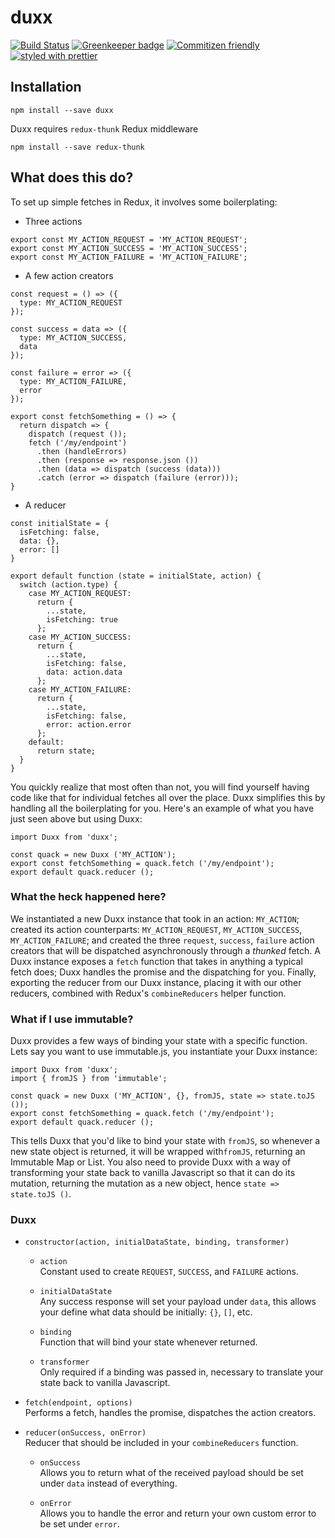 # duxx

[![Build Status](https://travis-ci.org/enriquecaballero/duxx.svg?branch=master)](https://travis-ci.org/enriquecaballero/duxx) [![Greenkeeper badge](https://badges.greenkeeper.io/enriquecaballero/duxx.svg)](https://greenkeeper.io/) [![Commitizen friendly](https://img.shields.io/badge/commitizen-friendly-brightgreen.svg)](http://commitizen.github.io/cz-cli/) [![styled with prettier](https://img.shields.io/badge/styled_with-prettier-ff69b4.svg)](https://github.com/prettier/prettier)

## Installation
```
npm install --save duxx
```
Duxx requires `redux-thunk` Redux middleware
```
npm install --save redux-thunk
```

## What does this do?

To set up simple fetches in Redux, it involves some boilerplating:

- Three actions

```
export const MY_ACTION_REQUEST = 'MY_ACTION_REQUEST';
export const MY_ACTION_SUCCESS = 'MY_ACTION_SUCCESS';
export const MY_ACTION_FAILURE = 'MY_ACTION_FAILURE';
```

- A few action creators

```
const request = () => ({
  type: MY_ACTION_REQUEST
});

const success = data => ({
  type: MY_ACTION_SUCCESS,
  data
});

const failure = error => ({
  type: MY_ACTION_FAILURE,
  error
});

export const fetchSomething = () => {
  return dispatch => {
    dispatch (request ());
    fetch ('/my/endpoint')
      .then (handleErrors)
      .then (response => response.json ())
      .then (data => dispatch (success (data)))
      .catch (error => dispatch (failure (error)));
}
```

- A reducer

```
const initialState = {
  isFetching: false,
  data: {},
  error: []
}

export default function (state = initialState, action) {
  switch (action.type) {
    case MY_ACTION_REQUEST:
      return {
        ...state,
        isFetching: true
      };
    case MY_ACTION_SUCCESS:
      return {
        ...state,
        isFetching: false,
        data: action.data
      };
    case MY_ACTION_FAILURE:
      return {
        ...state,
        isFetching: false,
        error: action.error
      };
    default:
      return state;
  }
}
```

You quickly realize that most often than not, you will find yourself having code like that for individual fetches all over the place. Duxx simplifies this by handling all the boilerplating for you. Here's an example of what you have just seen above but using Duxx:
```
import Duxx from 'duxx';

const quack = new Duxx ('MY_ACTION');
export const fetchSomething = quack.fetch ('/my/endpoint');
export default quack.reducer ();
```

### What the heck happened here?

We instantiated a new Duxx instance that took in an action: `MY_ACTION`; created its action counterparts: `MY_ACTION_REQUEST`, `MY_ACTION_SUCCESS`, `MY_ACTION_FAILURE`; and created the three `request`, `success`, `failure` action creators that will be dispatched asynchronously through a _thunked_ fetch. A Duxx instance exposes a `fetch` function that takes in anything a typical fetch does; Duxx handles the promise and the dispatching for you. Finally, exporting the reducer from our Duxx instance, placing it with our other reducers, combined with Redux's `combineReducers` helper function.

### What if I use immutable?

Duxx provides a few ways of binding your state with a specific function. Lets say you want to use immutable.js, you instantiate your Duxx instance:
```
import Duxx from 'duxx';
import { fromJS } from 'immutable';

const quack = new Duxx ('MY_ACTION', {}, fromJS, state => state.toJS ());
export const fetchSomething = quack.fetch ('/my/endpoint');
export default quack.reducer ();
```

This tells Duxx that you'd like to bind your state with `fromJS`, so whenever a new state object is returned, it will be wrapped with`fromJS`, returning an Immutable Map or List. You also need to provide Duxx with a way of transforming your state back to vanilla Javascript so that it can do its mutation, returning the mutation as a new object, hence `state => state.toJS ()`.

### Duxx

- `constructor(action, initialDataState, binding, transformer)`
  - `action`<br/>
  Constant used to create `REQUEST`, `SUCCESS`, and `FAILURE` actions.

  - `initialDataState`<br/>
  Any success response will set your payload under `data`, this allows your define what data should be initially: `{}`, `[]`, etc.

  - `binding`<br/>
  Function that will bind your state whenever returned.

  - `transformer`<br/>
  Only required if a binding was passed in, necessary to translate your state back to vanilla Javascript.

- `fetch(endpoint, options)`<br/>
  Performs a fetch, handles the promise, dispatches the action creators.

- `reducer(onSuccess, onError)`<br/>
  Reducer that should be included in your `combineReducers` function.

  - `onSuccess`<br/>
  Allows you to return what of the received payload should be set under `data` instead of everything.

  - `onError`<br/>
  Allows you to handle the error and return your own custom error to be set under `error`.
